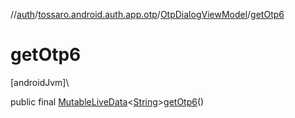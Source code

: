 //[auth](../../../index.md)/[tossaro.android.auth.app.otp](../index.md)/[OtpDialogViewModel](index.md)/[getOtp6](get-otp6.md)

# getOtp6

[androidJvm]\

public final [MutableLiveData](https://developer.android.com/reference/kotlin/androidx/lifecycle/MutableLiveData.html)&lt;[String](https://developer.android.com/reference/kotlin/java/lang/String.html)&gt;[getOtp6](get-otp6.md)()
